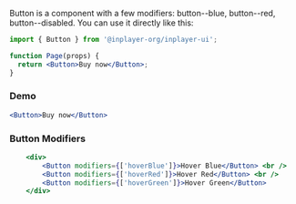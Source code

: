 Button is a component with a few modifiers: button--blue, button--red, button--disabled. You can use it directly like this:

```jsx static
import { Button } from '@inplayer-org/inplayer-ui';

function Page(props) {
  return <Button>Buy now</Button>;
}
```

### Demo

```jsx
<Button>Buy now</Button>
```

### Button Modifiers
```jsx
    <div>
        <Button modifiers={['hoverBlue']}>Hover Blue</Button> <br />
        <Button modifiers={['hoverRed']}>Hover Red</Button> <br />
        <Button modifiers={['hoverGreen']}>Hover Green</Button>
    </div>
```
